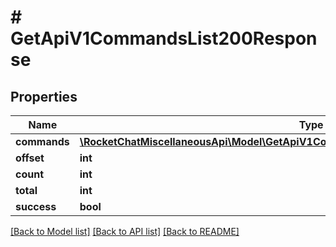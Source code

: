 # # GetApiV1CommandsList200Response

## Properties

Name | Type | Description | Notes
------------ | ------------- | ------------- | -------------
**commands** | [**\RocketChatMiscellaneousApi\Model\GetApiV1CommandsList200ResponseCommandsInner[]**](GetApiV1CommandsList200ResponseCommandsInner.md) |  | [optional]
**offset** | **int** |  | [optional]
**count** | **int** |  | [optional]
**total** | **int** |  | [optional]
**success** | **bool** |  | [optional]

[[Back to Model list]](../../README.md#models) [[Back to API list]](../../README.md#endpoints) [[Back to README]](../../README.md)

